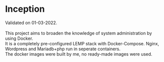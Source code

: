 # Inception
Validated on 01-03-2022.\
\
This project aims to broaden the knowledge of system administration by using Docker.\
It is a completely pre-configured LEMP stack with Docker-Compose. Nginx, Wordpress and Mariadb+php run in seperate containers.\
The docker images were built by me, no ready-made images were used.
